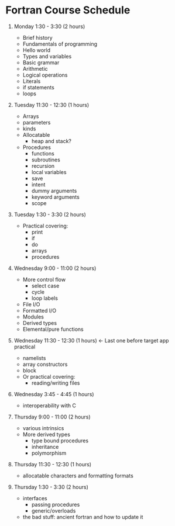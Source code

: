 Fortran Course Schedule
=======================

1. Monday 1:30 - 3:30 (2 hours)
    - Brief history
    - Fundamentals of programming
    - Hello world
    - Types and variables
    - Basic grammar
    - Arithmetic
    - Logical operations
    - Literals
    - if statements
    - loops

2. Tuesday 11:30 - 12:30 (1 hours)
    - Arrays
    - parameters
    - kinds
    - Allocatable
        - heap and stack?
    - Procedures
        - functions
        - subroutines
        - recursion
        - local variables
        - save
        - intent
        - dummy arguments
        - keyword arguments
        - scope
3. Tuesday 1:30 - 3:30 (2 hours)
    - Practical covering:
        - print
        - if
        - do
        - arrays
        - procedures
4. Wednesday 9:00 - 11:00 (2 hours)
    - More control flow
        - select case
        - cycle
        - loop labels
    - File I/O
    - Formatted I/O
    - Modules
    - Derived types
    - Elemental/pure functions
5. Wednesday 11:30 - 12:30 (1 hours) <- Last one before target app practical
    - namelists
    - array constructors
    - block
    - Or practical covering:
        - reading/writing files
6. Wednesday 3:45 - 4:45 (1 hours)
    - interoperability with C
7. Thursday 9:00 - 11:00 (2 hours)
    - various intrinsics
    - More derived types
        - type bound procedures
        - inheritance
        - polymorphism
8. Thursday 11:30 - 12:30 (1 hours)
    - allocatable characters and formatting formats
9. Thursday 1:30 - 3:30 (2 hours)
    - interfaces
        - passing procedures
        - generic/overloads
    - the bad stuff: ancient fortran and how to update it
